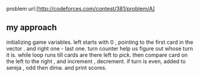 problem url:[http://codeforces.com/contest/381/problem/A]

## my approach
initializing game variables.
left starts with 0 , pointing to the first card in the vector . and right one - last one.
turn counter help us figure out whose turn it is.
while loop runs till cards are there left to pick.
then compare card on the left to the right , and increment , decrement.
if turn is even, added to sereja , odd then dima.
and print scores.
